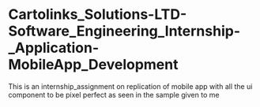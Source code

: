 # Cartolinks_Solutions-LTD-Software_Engineering_Internship-_Application-MobileApp_Development
This is an internship_assignment on replication of mobile app with all the ui component to be pixel perfect as seen in the sample given to me
